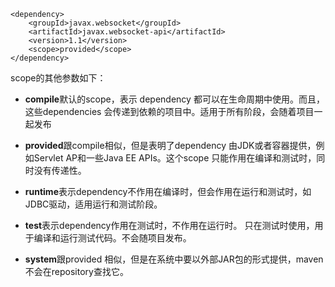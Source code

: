 ```text
<dependency>
    <groupId>javax.websocket</groupId>
    <artifactId>javax.websocket-api</artifactId>
    <version>1.1</version>
    <scope>provided</scope>
</dependency>
```

scope的其他参数如下：

- **compile**默认的scope，表示 dependency 都可以在生命周期中使用。而且，这些dependencies 会传递到依赖的项目中。适用于所有阶段，会随着项目一起发布

- **provided**跟compile相似，但是表明了dependency 由JDK或者容器提供，例如Servlet AP和一些Java EE APIs。这个scope 只能作用在编译和测试时，同时没有传递性。

- **runtime**表示dependency不作用在编译时，但会作用在运行和测试时，如JDBC驱动，适用运行和测试阶段。 

- **test**表示dependency作用在测试时，不作用在运行时。 只在测试时使用，用于编译和运行测试代码。不会随项目发布。
- **system**跟provided 相似，但是在系统中要以外部JAR包的形式提供，maven不会在repository查找它。